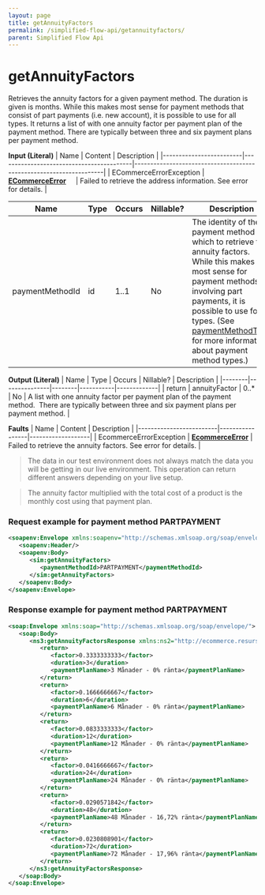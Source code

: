 ```yaml
---
layout: page
title: getAnnuityFactors
permalink: /simplified-flow-api/getannuityfactors/
parent: Simplified Flow Api
---
```



# getAnnuityFactors 

Retrieves the annuity factors for a given payment method. The duration
is given is months. While this makes most sense for payment methods that
consist of part payments (i.e. new account), it is possible to use for
all types. It returns a list of with one annuity factor per payment plan
of the payment method. There are typically between three and six payment
plans per payment method.  


**Input (Literal)**
| Name                    | Content                                  | Description                                                        |
|-------------------------|------------------------------------------|--------------------------------------------------------------------|
| ECommerceErrorException | **[ECommerceError](/development/api-types/ecommerceerror/)**     | Failed to retrieve the address information. See error for details. |


| Name            | Type | Occurs | Nillable? | Description  |
|-----------------|------|--------|-----------|--------------|
| paymentMethodId | id   | 1..1   | No        | The identity of the payment method for which to retrieve the annuity factors.  While this makes most sense for payment methods involving part payments, it is possible to use for all types. (See [paymentMethodType](/development/api-types/paymentmethodtype/) for more information about payment method types.) |

**Output (Literal)**
| Name   | Type          | Occurs | Nillable? | Description |
|--------|---------------|--------|-----------|-------------|
| return | annuityFactor | 0..\*  | No        | A list with one annuity factor per payment plan of the payment method.  There are typically between three and six payment plans per payment method. |

**Faults**
| Name  | Content | Description |
|-------------------------|-----------------|-------------------|
| EcommerceErrorException | **[EcommerceError](/development/api-types/ecommerceerror/)** | Failed to retrieve the annuity factors. See error for details. |

> The data in our test environment does not always match the data you
> will be getting in our live environment. This operation can return
> different answers depending on your live setup.

> The annuity factor multiplied with the total cost of a product is the
> monthly cost using that payment plan.

### Request example for payment method PARTPAYMENT
```xml
<soapenv:Envelope xmlns:soapenv="http://schemas.xmlsoap.org/soap/envelope/" xmlns:sim="http://ecommerce.resurs.com/v4/msg/simplifiedshopflow">
   <soapenv:Header/>
   <soapenv:Body>
      <sim:getAnnuityFactors>
         <paymentMethodId>PARTPAYMENT</paymentMethodId>
      </sim:getAnnuityFactors>
   </soapenv:Body>
</soapenv:Envelope>
```

### Response example for payment method PARTPAYMENT
```xml
<soap:Envelope xmlns:soap="http://schemas.xmlsoap.org/soap/envelope/">
   <soap:Body>
      <ns3:getAnnuityFactorsResponse xmlns:ns2="http://ecommerce.resurs.com/v4/msg/exception" xmlns:ns3="http://ecommerce.resurs.com/v4/msg/simplifiedshopflow">
         <return>
            <factor>0.3333333333</factor>
            <duration>3</duration>
            <paymentPlanName>3 Månader - 0% ränta</paymentPlanName>
         </return>
         <return>
            <factor>0.1666666667</factor>
            <duration>6</duration>
            <paymentPlanName>6 Månader - 0% ränta</paymentPlanName>
         </return>
         <return>
            <factor>0.0833333333</factor>
            <duration>12</duration>
            <paymentPlanName>12 Månader - 0% ränta</paymentPlanName>
         </return>
         <return>
            <factor>0.0416666667</factor>
            <duration>24</duration>
            <paymentPlanName>24 Månader - 0% ränta</paymentPlanName>
         </return>
         <return>
            <factor>0.0290571842</factor>
            <duration>48</duration>
            <paymentPlanName>48 Månader - 16,72% ränta</paymentPlanName>
         </return>
         <return>
            <factor>0.0230808901</factor>
            <duration>72</duration>
            <paymentPlanName>72 Månader - 17,96% ränta</paymentPlanName>
         </return>
      </ns3:getAnnuityFactorsResponse>
   </soap:Body>
</soap:Envelope>
```

